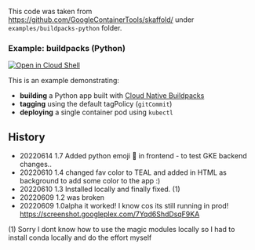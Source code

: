 This code was taken from https://github.com/GoogleContainerTools/skaffold/
under `examples/buildpacks-python` folder.

### Example: buildpacks (Python)

[![Open in Cloud Shell](https://gstatic.com/cloudssh/images/open-btn.svg)](https://ssh.cloud.google.com/cloudshell/editor?cloudshell_git_repo=https://github.com/GoogleContainerTools/skaffold&cloudshell_open_in_editor=README.md&cloudshell_workspace=examples/buildpacks-python)

This is an example demonstrating:

* **building** a Python app built with [Cloud Native Buildpacks](https://buildpacks.io/)
* **tagging** using the default tagPolicy (`gitCommit`)
* **deploying** a single container pod using `kubectl`

## History

* 20220614 1.7 Added python emoji 🐍 in frontend - to test GKE backend changes..
* 20220610 1.4 changed fav color to TEAL and added in HTML as background to add some color to the app :) 
* 20220610 1.3 Installed locally and finally fixed. (1) 
* 20220609 1.2 was broken
* 20220609 1.0alpha it worked! I know cos its still running in prod! https://screenshot.googleplex.com/7Yqd6ShdDsqF9KA

(1) Sorry I dont know how to use the magic modules locally so I had to install conda locally and do the effort myself 



